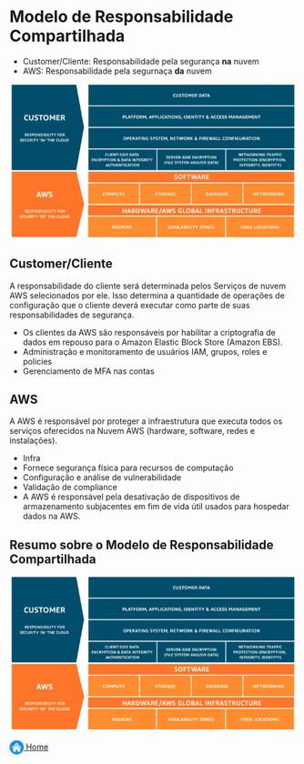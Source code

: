 # Modelo de Responsabilidade Compartilhada

* Customer/Cliente: Responsabilidade pela segurança **na** nuvem
* AWS: Responsabilidade pela segurnaça **da** nuvem

![Modelo de Responsabilidade Compartilhada](../images/13_fig_modelo_responsabilidade_compartilhada.png)

## Customer/Cliente

A responsabilidade do cliente será determinada pelos Serviços de nuvem AWS selecionados por ele. Isso determina a quantidade de operações de configuração que o cliente deverá executar como parte de suas responsabilidades de segurança.

* Os clientes da AWS são responsáveis por habilitar a criptografia de dados em repouso para o Amazon Elastic Block Store (Amazon EBS).
* Administração e monitoramento de usuários IAM, grupos, roles e policies
* Gerenciamento de MFA nas contas

## AWS

A AWS é responsável por proteger a infraestrutura que executa todos os serviços oferecidos na Nuvem AWS (hardware, software, redes e instalações).

* Infra
* Fornece segurança física para recursos de computação
* Configuração e análise de vulnerabilidade
* Validação de compliance
* A AWS é responsável pela desativação de dispositivos de armazenamento subjacentes em fim de vida útil usados para hospedar dados na AWS.

## Resumo sobre o Modelo de Responsabilidade Compartilhada

![Resumo de Modelo de Responsabilidade Compartilhada](../images/13_fig_modelo_responsabilidade_compartilhada.png)

[<img align="center" src="../images/botao-home.png" height="25" width="25"/> Home](../README.md)